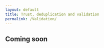 ```yaml
---
layout: default
title: Trust, deduplication and validation
permalink: /Validation/
---
```


## Coming soon
